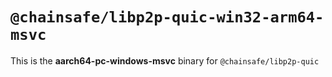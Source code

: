 # `@chainsafe/libp2p-quic-win32-arm64-msvc`

This is the **aarch64-pc-windows-msvc** binary for `@chainsafe/libp2p-quic`

